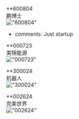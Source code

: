 **600804  
鹏博士  
!["600804"](http://www.alphadiscover.com/marketstate/cn_CSI300_stock/img/600804.SS.png)  

- comments:
      Just startup
      
      
 **000723  
 美锦能源   
 !["000723"](http://www.alphadiscover.com/marketstate/cn_CSI300_stock/img/000723.SZ.png)  
 
 **300024  
 机器人  
 !["300024"](http://www.alphadiscover.com/marketstate/cn_CSI300_stock/img/300024.SZ.png)
 
 **002624  
 完美世界  
 !["002624"](http://www.alphadiscover.com/marketstate/cn_CSI300_stock/img/002624.SZ.png)  
 
 
 
 
